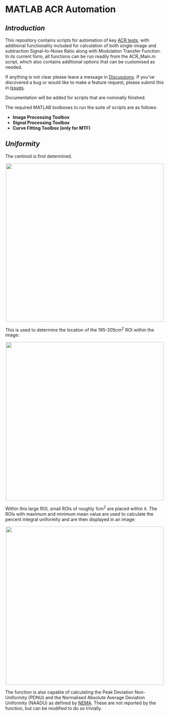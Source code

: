 # MATLAB ACR Automation
## _Introduction_

This repository contains scripts for automation of key [ACR tests](https://www.acraccreditation.org/-/media/acraccreditation/documents/mri/largephantomguidance.pdf), with additional functionality included for calculation of both single-image and subtraction Signal-to-Noise Ratio along with Modulation Transfer Function.
In its current form, all functions can be run readily from the ACR_Main.m script, which also contains additional options that can be customised as needed.

If anything is not clear please leave a message in [Discussions](https://github.com/YassineRMH/MATLAB_ACR_Automation/discussions). If you've discovered a bug or would like to make a feature request, please submit this in [Issues](https://github.com/YassineRMH/MATLAB_ACR_Automation/issues).

Documentation will be added for scripts that are nominally finished.

The required MATLAB toolboxes to run the suite of scripts are as follows:

* **Image Processing Toolbox**
* **Signal Processing Toolbox**
* **Curve Fitting Toolbox (only for MTF)**

## _Uniformity_

The centroid is first determined.

<p align="center">
<img src="https://user-images.githubusercontent.com/96583432/150523210-9f1959f8-1a01-4748-bb01-c4487fae9a73.png" width="500"> 
</p>

This is used to determine the location of the 195-205cm<sup>2</sup> ROI within the image:

<p align="center">
<img src="https://user-images.githubusercontent.com/96583432/150523943-f08567e7-7d15-4cbb-8ee5-7dee97528b80.png" width="500">
</p>

Within this large ROI, small ROIs of roughly 1cm<sup>2</sup> are placed within it. The ROIs with maximum and minimum mean value are used to calculate the percent integral uniformity and are then displayed in an image:

<p align="center">
<img src="https://user-images.githubusercontent.com/96583432/150523525-cd16f82e-3ea4-42a8-aafb-ddd851d59bc2.png" width="500">
</p>

The function is also capable of calculating the Peak Deviation Non-Uniformity (PDNU) and the Normalised Absolute Average Deviation Uniformity (NAADU) as defined by [NEMA](https://www.nema.org/standards/view/determination-of-image-uniformity-in-diagnostic-magnetic-resonance-images). These are not reported by the function, but can be modified to do so trivially.
